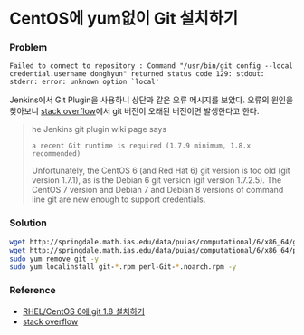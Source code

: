 # CentOS에 yum없이 Git 설치하기

### Problem

```
Failed to connect to repository : Command "/usr/bin/git config --local credential.username donghyun" returned status code 129: stdout: stderr: error: unknown option `local'
```

Jenkins에서 Git Plugin을 사용하니 상단과 같은 오류 메시지를 보았다. 오류의 원인을 찾아보니 [stack overflow](http://stackoverflow.com/questions/32499990/jenkins-git-plugin-using-local-when-authenticating-with-https)에서 git 버전이 오래된 버전이면 발생한다고 한다.

>he Jenkins git plugin wiki page says
>
>```
>a recent Git runtime is required (1.7.9 minimum, 1.8.x recommended)
>```
>
>Unfortunately, the CentOS 6 (and Red Hat 6) git version is too old (git version 1.7.1), as is the Debian 6 git version (git version 1.7.2.5). The CentOS 7 version and Debian 7 and Debian 8 versions of command line git are new enough to support credentials.

### Solution

```bash
wget http://springdale.math.ias.edu/data/puias/computational/6/x86_64/git-1.8.3.1-1.sdl6.x86_64.rpm
wget http://springdale.math.ias.edu/data/puias/computational/6/x86_64/perl-Git-1.8.3.1-1.sdl6.noarch.rpm
sudo yum remove git -y
sudo yum localinstall git-*.rpm perl-Git-*.noarch.rpm -y
```

### Reference

* [RHEL/CentOS 6에 git 1.8 설치하기](https://www.lesstif.com/pages/viewpage.action?pageId=14745759)
* [stack overflow](http://stackoverflow.com/questions/21820715/how-to-install-latest-version-of-git-on-centos-6-x-7-x)